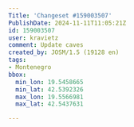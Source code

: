 ```yaml
---
Title: 'Changeset #159003507'
PublishDate: 2024-11-11T11:05:21Z
id: 159003507
user: kravietz
comment: Update caves
created_by: JOSM/1.5 (19128 en)
tags:
- Montenegro
bbox:
  min_lon: 19.5458665
  min_lat: 42.5392326
  max_lon: 19.5566981
  max_lat: 42.5437631

---
```

